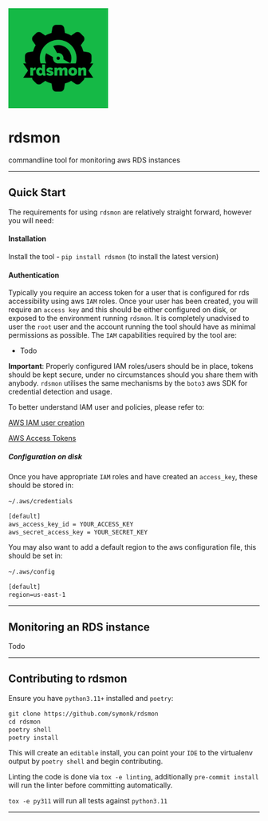<img src=".github/images/logo.png" width="200" height="200" />

# rdsmon
commandline tool for monitoring aws RDS instances

-----

## Quick Start

The requirements for using `rdsmon` are relatively straight forward, however you will need:

#### Installation
Install the tool - `pip install rdsmon` (to install the latest version)

#### Authentication
Typically you require an access token for a user that is configured for rds accessibility using
aws `IAM` roles.  Once your user has been created, you will require an `access key` and this
should be either configured on disk, or exposed to the environment running `rdsmon`.  It is
completely unadvised to user the `root` user and the account running the tool should have as
minimal permissions as possible.  The `IAM` capabilities required by the tool are:

 * Todo

 **Important**: Properly configured IAM roles/users should be in place, tokens should be kept secure,
 under no circumstances should you share them with anybody.  `rdsmon` utilises the same mechanisms
 by the `boto3` aws SDK for credential detection and usage.

 To better understand IAM user and policies, please refer to:

 [AWS IAM user creation](https://docs.aws.amazon.com/IAM/latest/UserGuide/id_users_create.html#id_users_create_console)

 [AWS Access Tokens](https://docs.aws.amazon.com/IAM/latest/UserGuide/id_credentials_access-keys.html#Using_CreateAccessKey)


##### Configuration on disk

Once you have appropriate `IAM` roles and have created an `access_key`, these should be stored in:

`~/.aws/credentials`

```console
[default]
aws_access_key_id = YOUR_ACCESS_KEY
aws_secret_access_key = YOUR_SECRET_KEY
```

You may also want to add a default region to the aws configuration file, this should be set in:

`~/.aws/config`

```console
[default]
region=us-east-1
```

-----

## Monitoring an RDS instance

Todo

-----

## Contributing to rdsmon

Ensure you have `python3.11+` installed and `poetry`:

```console
git clone https://github.com/symonk/rdsmon
cd rdsmon
poetry shell
poetry install
 ```

This will create an `editable` install, you can point your `IDE` to the virtualenv output by `poetry shell` and begin contributing.

Linting the code is done via `tox -e linting`, additionally `pre-commit install` will run the linter before committing automatically.

`tox -e py311` will run all tests against `python3.11`

-----